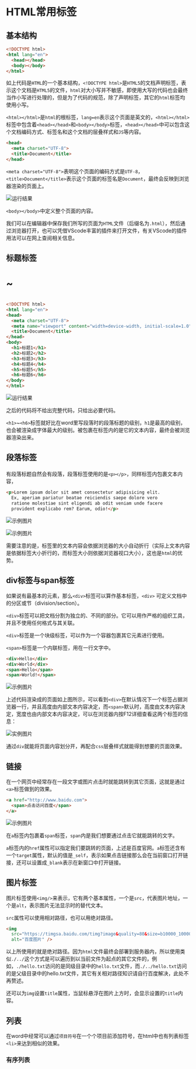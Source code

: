 # HTML常用标签

## 基本结构

```html
<!DOCTYPE html>
<html lang="en">
  <head></head>
  <body></body>
</html>
```

如上代码是`HTML`的一个基本结构，`<!DOCTYPE html>`是`HTML5`的文档声明标签，表示这个文档是`HTML5`的文件，`html`对大小写并不敏感，即使用大写的代码也会最终当作小写进行处理的，但是为了代码的规范，除了声明标签，其它的`html`标签均使用小写。

`<html></html>`是`html`的根标签，`lang=en`表示这个页面是英文的，`<html></html>`标签中包含着`<head></head>`和`<body></body>`标签，`<head></head>`中可以包含这个文档编码方式、标签名和这个文档的层叠样式和`JS`等内容。

```html
<head>
  <meta charset="UTF-8">
  <title>Document</title>
</head>
```

`<meta charset="UTF-8">`表明这个页面的编码方式是`UTF-8`，`<title>Document</title>`表示这个页面的标签名是`Document`，最终会反映到浏览器渲染的页面上。

![运行结果](img/1.png)

`<body></body>`中定义整个页面的内容。

我们可以在编辑器中保存我们所写的页面为`HTML`文件（后缀名为`.html`），然后通过浏览器打开，也可以凭借VScode丰富的插件来打开文件，有关VScode的插件用法可以在网上查阅相关信息。

## 标题标签<h1>~<h6>

```html
<!DOCTYPE html>
<html lang="en">
<head>
  <meta charset="UTF-8">
  <meta name="viewport" content="width=device-width, initial-scale=1.0">
  <title>Document</title>
</head>
<body>
  <h1>标题1</h1>
  <h2>标题2</h2>
  <h3>标题3</h3>
  <h4>标题4</h4>
  <h5>标题5</h5>
  <h6>标题6</h6>
</body>
</html>
```

![运行结果](./img/2.png)

之后的代码将不给出完整代码，只给出必要代码。

`<h1>`~`<h6>`标签就好比在word里写段落时的段落标题的级别，`h1`是最高的级别，也会被渲染成字体最大的级别。被包裹在标签内的是它的文本内容，最终会被浏览器渲染出来。

## 段落标签<p>

有段落标题自然会有段落，段落标签使用的是`<p></p>`，同样标签内包裹文本内容，

```html
<p>Lorem ipsum dolor sit amet consectetur adipisicing elit. 
  Ex, aperiam pariatur beatae reiciendis saepe dolore vero 
  ratione molestiae sint eligendi ab odit veniam unde facere 
  provident explicabo rem? Earum, odio!</p>
```

![示例图片](./img/3.png)

![示例图片](./img/4.png)

需要注意的是，标签里的文本内容会依据浏览器的大小自动折行（实际上文本内容是依据标签大小折行的，而标签大小则依据浏览器视口大小），这也是`html`的优势。

## div标签与span标签

如果说有最基本的元素，那么`<div>`标签可以算作基本标签，`<div>` 可定义文档中的分区或节（division/section）。

`<div>`标签可以把文档分割为独立的、不同的部分。它可以用作严格的组织工具，并且不使用任何格式与其关联。

`<div>`标签是一个块级标签，可以作为一个容器包裹其它元素进行使用。

`<span>`标签是一个内联标签，用在一行文字中。

```html
<div>Hello</div>
<div>World</div>
<span>Hello</span>
<span>World!</span>
```

![示例图片](./img/5.png)

上述代码渲染成的页面如上图所示，可以看到`<div>`在默认情况下一个标签占据浏览器一行，并且高度由内部文本内容决定，而`<span>`默认时，高度由文本内容决定，宽度也由内部文本内容决定，可以在浏览器内按F12详细查看这两个标签的信息：

![实例图片](./img/6.png)

通过`div`就能将页面内容划分开，再配合`css`层叠样式就能得到想要的页面效果。

## 链接

在一个网页中经常存在一段文字或图片点击时就能跳转到其它页面，这就是通过`<a>`标签做到的效果。

```html
<a href="http://www.baidu.com">
  <span>点击访问百度</span>
</a>
```

![示例图片](./img/7.png)

在`a`标签内包裹着`span`标签，`span`内是我们想要通过点击它就能跳转的文字。

`a`标签内的`href`属性可以指定我们要跳转的页面，上述是百度官网。`a`标签还含有一个`target`属性，默认的值是`_self`，表示如果点击链接那么会在当前窗口打开链接，还可以设置成`_blank`表示在新窗口中打开链接。

## 图片标签

图片标签使用`<img/>`来表示，它有两个基本属性，一个是`src`，代表图片地址，一个是`alt`，表示图片无法显示时的替代文本。

`src`属性可以使用相对路径，也可以用绝对路径。

```html
<img
  src="https://timgsa.baidu.com/timg?image&quality=80&size=b10000_10000&sec=1592463426&di=4b7413ebc5eaa0e536ac0447a46603a7&imgtype=jpg&src=http%3A%2F%2Fimg6.bdstatic.com%2Fimg%2Fimage%2Fpublic%2Fhelian.jpg"
  alt="百度图片" />
```

以上所使用的就是绝对路径。因为`html`文件最终会部署到服务器内，所以使用类似`./../`这个方式是可以遍历到以当前文件为起点的其它文件的，例如，`./hello.txt`访问的是同级目录中的`hello.txt`文件，而`./../hello.txt`访问的是父级目录中的hello.txt文件，其它有关相对路径知识请自行百度解决，此处不再赘述。

还可以为`img`设置`title`属性，当鼠标悬浮在图片上方时，会显示设置的`title`内容。

## 列表

在word中经常可以通过`项目符号`在一个个项目前添加符号，在html中也有列表标签`<li>`来达到相似的效果。

### 有序列表

```html
